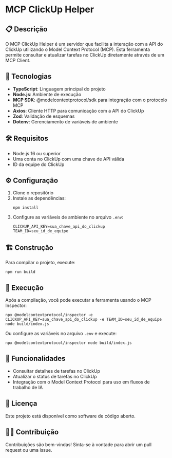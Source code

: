 # MCP ClickUp Helper

## 📋 Descrição

O MCP ClickUp Helper é um servidor que facilita a interação com a API do ClickUp utilizando o Model Context Protocol (MCP). Esta ferramenta permite consultar e atualizar tarefas no ClickUp diretamente através de um MCP Client.

## 🚀 Tecnologias

- **TypeScript**: Linguagem principal do projeto
- **Node.js**: Ambiente de execução
- **MCP SDK**: @modelcontextprotocol/sdk para integração com o protocolo MCP
- **Axios**: Cliente HTTP para comunicação com a API do ClickUp
- **Zod**: Validação de esquemas
- **Dotenv**: Gerenciamento de variáveis de ambiente

## 🛠️ Requisitos

- Node.js 16 ou superior
- Uma conta no ClickUp com uma chave de API válida
- ID da equipe do ClickUp

## ⚙️ Configuração

1. Clone o repositório
2. Instale as dependências:
   ```
   npm install
   ```
3. Configure as variáveis de ambiente no arquivo `.env`:
   ```
   CLICKUP_API_KEY=sua_chave_api_do_clickup
   TEAM_ID=seu_id_de_equipe
   ```

## 🏗️ Construção

Para compilar o projeto, execute:

```
npm run build
```

## 🚀 Execução

Após a compilação, você pode executar a ferramenta usando o MCP Inspector:

```
npx @modelcontextprotocol/inspector -e CLICKUP_API_KEY=sua_chave_api_do_clickup -e TEAM_ID=seu_id_de_equipe node build/index.js
```

Ou configure as variáveis no arquivo `.env` e execute:

```
npx @modelcontextprotocol/inspector node build/index.js
```

## 🧩 Funcionalidades

- Consultar detalhes de tarefas no ClickUp
- Atualizar o status de tarefas no ClickUp
- Integração com o Model Context Protocol para uso em fluxos de trabalho de IA

## 📄 Licença

Este projeto está disponível como software de código aberto.

## 👨‍💻 Contribuição

Contribuições são bem-vindas! Sinta-se à vontade para abrir um pull request ou uma issue. 